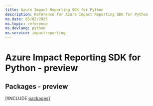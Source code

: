 ```yaml
---
title: Azure Impact Reporting SDK for Python
description: Reference for Azure Impact Reporting SDK for Python
ms.date: 05/02/2025
ms.topic: reference
ms.devlang: python
ms.service: impactreporting
---
```

# Azure Impact Reporting SDK for Python - preview
## Packages - preview
[!INCLUDE [packages](impact-reporting-index.md)]